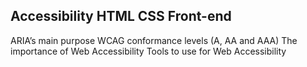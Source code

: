 Accessibility
HTML
CSS
Front-end
-
ARIA’s main purpose
WCAG conformance levels (A, AA and AAA)
The importance of Web Accessibility
Tools to use for Web Accessibility

